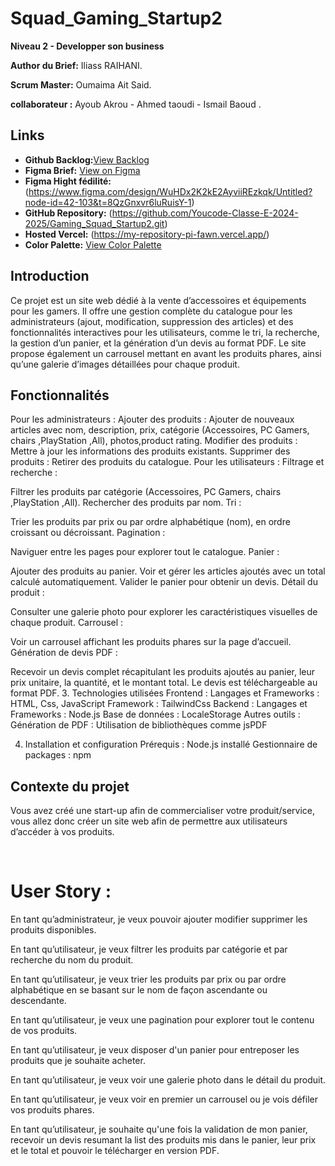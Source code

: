 # Squad_Gaming_Startup2

**Niveau 2 - Developper son business**

**Author du Brief:** Iliass RAIHANI. 

**Scrum Master:** Oumaima Ait Said. 

**collaborateur :** Ayoub Akrou - Ahmed taoudi - Ismail Baoud  .

## Links

- **Github Backlog:**[View Backlog](https://github.com/orgs/Youcode-Classe-E-2024-2025/projects/26)
- **Figma Brief:** [View on Figma](https://www.figma.com/design/WuHDx2K2kE2AyviiREzkqk/Untitled?node-id=10-185&t=mzOVUu3a7hKoG3wx-1)
- **Figma Hight fédilité:**(https://www.figma.com/design/WuHDx2K2kE2AyviiREzkqk/Untitled?node-id=42-103&t=8QzGnxvr6luRuisY-1)
- **GitHub Repository:** (https://github.com/Youcode-Classe-E-2024-2025/Gaming_Squad_Startup2.git)
- **Hosted Vercel:** (https://my-repository-pi-fawn.vercel.app/)
- **Color Palette:** [View Color Palette](https://coolors.co/palette/2b2d42-8d99ae-edf2f4-ef233c-d90429)

## Introduction
Ce projet est un site web dédié à la vente d’accessoires et équipements pour les gamers. Il offre une gestion complète du catalogue pour les administrateurs (ajout, modification, suppression des articles) et des fonctionnalités interactives pour les utilisateurs, comme le tri, la recherche, la gestion d’un panier, et la génération d’un devis au format PDF. Le site propose également un carrousel mettant en avant les produits phares, ainsi qu’une galerie d’images détaillées pour chaque produit.



## Fonctionnalités
Pour les administrateurs :
Ajouter des produits : Ajouter de nouveaux articles avec nom, description, prix, catégorie (Accessoires, PC Gamers, chairs ,PlayStation ,All), photos,product rating.
Modifier des produits : Mettre à jour les informations des produits existants.
Supprimer des produits : Retirer des produits du catalogue.
Pour les utilisateurs :
Filtrage et recherche :

Filtrer les produits par catégorie (Accessoires, PC Gamers, chairs ,PlayStation ,All).
Rechercher des produits par nom.
Tri :

Trier les produits par prix ou par ordre alphabétique (nom), en ordre croissant ou décroissant.
Pagination :

Naviguer entre les pages pour explorer tout le catalogue.
Panier :

Ajouter des produits au panier.
Voir et gérer les articles ajoutés avec un total calculé automatiquement.
Valider le panier pour obtenir un devis.
Détail du produit :

Consulter une galerie photo pour explorer les caractéristiques visuelles de chaque produit.
Carrousel :

Voir un carrousel affichant les produits phares sur la page d’accueil.
Génération de devis PDF :

Recevoir un devis complet récapitulant les produits ajoutés au panier, leur prix unitaire, la quantité, et le montant total. Le devis est téléchargeable au format PDF.
3. Technologies utilisées
Frontend :
Langages et Frameworks :
HTML, Css, JavaScript
Framework : TailwindCss
Backend :
Langages et Frameworks :
Node.js 
Base de données :
LocaleStorage
Autres outils :
Génération de PDF : Utilisation de bibliothèques comme jsPDF 

4. Installation et configuration
Prérequis :
Node.js installé 
Gestionnaire de packages : npm 


## Contexte du projet
Vous avez créé une start-up afin de commercialiser votre produit/service, vous allez donc créer un site web afin de permettre aux utilisateurs d’accéder à vos produits.

​

# User Story :

En tant qu’administrateur, je veux pouvoir ajouter modifier supprimer les produits disponibles.

En tant qu’utilisateur, je veux filtrer les produits par catégorie et par recherche du nom du produit.

En tant qu’utilisateur, je veux trier les produits par prix ou par ordre alphabétique en se basant sur le nom de façon ascendante ou descendante.

En tant qu’utilisateur, je veux une pagination pour explorer tout le contenu de vos produits.

En tant qu’utilisateur, je veux disposer d'un panier pour entreposer les produits que je souhaite acheter.

En tant qu’utilisateur, je veux voir une galerie photo dans le détail du produit.

En tant qu’utilisateur, je veux voir en premier un carrousel ou je vois défiler vos produits phares.

En tant qu’utilisateur, je souhaite qu'une fois la validation de mon panier, recevoir un devis resumant la list des produits mis dans le panier, leur prix et le total et pouvoir le télécharger en version PDF.
